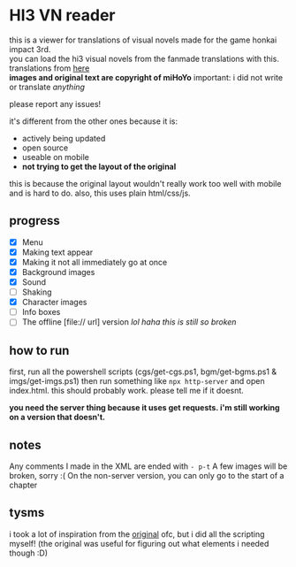 # HI3 VN reader

this is a viewer for translations of visual novels made for the game honkai impact 3rd.   
you can load the hi3 visual novels from the fanmade translations with this.  
translations from [here](https://github.com/RaytheonThunder/honkai-vns)  
**images and original text are copyright of miHoYo**
important: i did not write or translate *anything*
  
please report any issues!  

it's different from the other ones because it is:  

- actively being updated
- open source
- useable on mobile
- __not trying to get the layout of the original__ 

this is because the original layout wouldn't really work too well with mobile and is hard to do. also, this uses plain html/css/js.   

## progress
- [x] Menu  
- [x] Making text appear  
- [x] Making it not all immediately go at once  
- [x] Background images
- [x] Sound
- [ ] Shaking
- [x] Character images
- [ ] Info boxes
- [ ] The offline [file:// url] version *lol haha this is still so broken*

## how to run
first, run all the powershell scripts (cgs/get-cgs.ps1, bgm/get-bgms.ps1 & imgs/get-imgs.ps1)
then run something like `npx http-server` and open index.html.
this should probably work. please tell me if it doesnt.

__you need the server thing because it uses get requests. i'm still working on a version that doesn't.__



## notes
Any comments I made in the XML are ended with `- p-t` 
A few images will be broken, sorry :(
On the non-server version, you can only go to the start of a chapter

## tysms
i took a lot of inspiration from the [original](https://event.bh3.com/avgAntiEntropy/indexAntiEntropy.php) ofc, but i did all the scripting myself! (the original was useful for figuring out what elements i needed though :D)